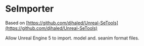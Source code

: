 # SeImporter
 Based on [https://github.com/djhaled/Unreal-SeTools](https://github.com/djhaled/Unreal-SeTools)
 
 Allow Unreal Engine 5 to import. model and. seanim format files.
